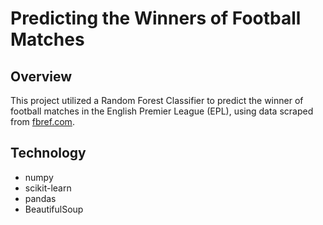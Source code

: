 # Predicting the Winners of Football Matches
## Overview
This project utilized a Random Forest Classifier to predict the winner of football matches in the English Premier League (EPL), using data scraped from [fbref.com](fbref.com).
## Technology
* numpy
* scikit-learn
* pandas
* BeautifulSoup
